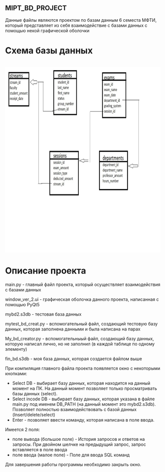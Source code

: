 ## MIPT_BD_PROJECT

Данные файлы являются проектом по базам данным 6 семеста МФТИ, который представляет из себя взаимодействие с базами данных с помощью некой графической оболочки

# Схема базы данных

<br>
<img height="600" src="https://github.com/FrogInTheFog/MIPT_BD_PROJECT/blob/master/skhema.jpg"/>
</br>

# Описание проекта

main.py - главный файл проекта, который осуществляет взаимодействия с базами данных

window_ver_2.ui - графическая оболочка данного проекта, написанная с помощью PyQt5

mybd2.s3db - тестовая база данных

mytest_bd_creat.py - вспомогательный файл, создающий тестовую базу данных, которая заполнена данными и была написана на парах

My_bd_creator.py - вспомогательныый файл, создающий базу данных, которую написал лично, но не заполнил (в каждой таблице по одному элементу)

fin_bd.s3db - моя база данных, которая создается файлом выше

При компиляция главного файла проекта появляется окно с некоторыми кнопками:
  - Select DB - выбирает базу данных, которая находится на данный момент на ПК. На данный момент позволяет только просматривать базы данных (select).
  - Select incode DB - выбирает базу данных, которая указана в файле main.py под именем DB_PATH (на данный момент это mybd2.s3db). Позволяет полностью взаимодействовать с базой данных (Insert/delete/select)
  - Enter - позволяет ввести команду, которая написана в поле ввода.
  
 Имеется 2 поля: 
  - поле вывода (большое поле) - История запросов и ответов на запросы. При двойном шелчке на предыдущий запрос, запрос вставляется в поле ввода
  - поле ввода (малое поле) - Поле для ввода SQL команд
  
 Для завершения работы программы необходимо закрыть окно. 

